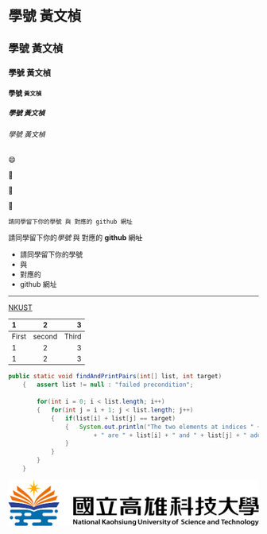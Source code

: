 # 學號 黃文楨

## 學號 黃文楨

### 學號 黃文楨

#### 學號 `黃文楨`

##### 學號 黃文楨

###### 學號 黃文楨

:smile:

:chicken:

:car:

:school:

```
請同學留下你的學號 與 對應的 github 網址
```

請同學留下你的*學號* 與 對應的 **github** ~~網址~~

* 請同學留下你的學號
* 與 
* 對應的 
* github 網址

---
[NKUST](https://www.nkust.edu.tw/p/412-1000-85.php?Lang=zh-tw)

| 1   | 2   | 3   |
|:----|:---:|----:|
| First| second | Third |
| 1 | 2 | 3 |
| 1 | 2 | 3 |

```java
public static void findAndPrintPairs(int[] list, int target)
	{	assert list != null : "failed precondition";

		for(int i = 0; i < list.length; i++)
		{	for(int j = i + 1; j < list.length; j++)
			{	if(list[i] + list[j] == target)
				{	System.out.println("The two elements at indices " + i + " and " + j
						+ " are " + list[i] + " and " + list[j] + " add up to " + target);
				}
			}
		}
	}
  ```
  
[![you](nkust.png "png")](https://www.youtube.com/watch?v=ApgSpA-deBY&feature=youtu.be&fbclid=IwAR20g5c-YA3uWm_gCD5WNUdzRVzDcZafVjDOP08J6Cp6hzj5zYLiaAcJIyo "test")
